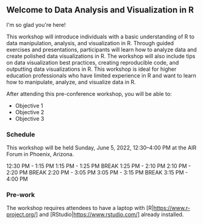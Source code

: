 ## Welcome to Data Analysis and Visualization in R

I'm so glad you're here! 

This workshop will introduce individuals with a basic understanding of R to data manipulation, analysis, and visualization in R. Through guided exercises and presentations, participants will learn how to analyze data and create polished data visualizations in R. The workshop will also include tips on data visualization best practices, creating reproducible code, and outputting data visualizations in R. This workshop is ideal for higher education professionals who have limited experience in R and want to learn how to manipulate, analyze, and visualize data in R.

After attending this pre-conference workshop, you will be able to:
- Objective 1
- Objective 2
- Objective 3

### Schedule

This workshop will be held Sunday, June 5, 2022, 12:30–4:00 PM at the AIR Forum in Phoenix, Arizona.

12:30 PM - 1:15 PM
1:15 PM - 1:25 PM BREAK
1:25 PM - 2:10 PM
2:10 PM - 2:20 PM BREAK
2:20 PM - 3:05 PM
3:05 PM - 3:15 PM BREAK
3:15 PM - 4:00 PM 

### Pre-work

The workshop requires attendees to have a laptop with [R|https://www.r-project.org/] and [RStudio|https://www.rstudio.com/] already installed. 
